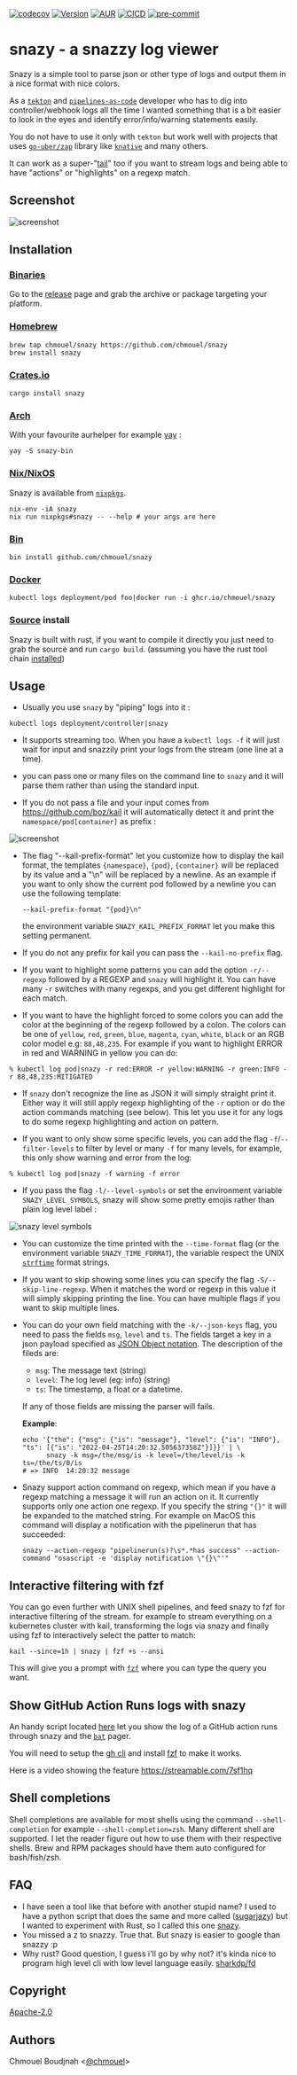 [![codecov](https://codecov.io/gh/chmouel/snazy/branch/main/graph/badge.svg?token=71R8DKNQVS)](https://codecov.io/gh/chmouel/snazy) [![Version](https://img.shields.io/crates/v/snazy.svg)](https://crates.io/crates/snazy) [![AUR](https://img.shields.io/aur/version/snazy-bin)](https://aur.archlinux.org/packages/snazy-bin) [![CICD](https://github.com/chmouel/snazy/actions/workflows/rust.yaml/badge.svg)](https://github.com/chmouel/snazy/actions/workflows/rust.yaml) [![pre-commit](https://img.shields.io/badge/pre--commit-enabled-brightgreen?logo=pre-commit&logoColor=white)](https://github.com/pre-commit/pre-commit)

# snazy - a snazzy log viewer

Snazy is a simple tool to parse json or other type of logs and output them in a nice format with
nice colors.

As a [`tekton`](http://tekton.dev) and [`pipelines-as-code`](https://pipelinesascode.com/) developer who has to dig into controller/webhook logs all the time I wanted something that is a bit easier to look in the eyes and identify error/info/warning statements easily.

You do not have to use it only with `tekton` but work well with projects that uses
[`go-uber/zap`](https://github.com/uber-go/zap) library like
[`knative`](https://knative.dev) and many others.

It can work as a super-"[tail](https://man7.org/linux/man-pages/man1/tail.1.html)" too if you want to stream logs and being able to have "actions" or "highlights" on a regexp match.

## Screenshot

![screenshot](./.github/screenshot.png)

## Installation

### [Binaries](https://github.com/chmouel/snazy/releases)

Go to the [release](https://github.com/chmouel/snazy/releases) page and grab
the archive or package targeting your platform.

### [Homebrew](https://homebrew.sh)

```shell
brew tap chmouel/snazy https://github.com/chmouel/snazy
brew install snazy
```

### [Crates.io](https://crates.io/crates/snazy)

```shell
cargo install snazy
```

### [Arch](https://aur.archlinux.org/packages/snazy-bin)

With your favourite aurhelper for example [yay](https://github.com/Jguer/yay) :

```shell
yay -S snazy-bin
```

### [Nix/NixOS](https://nixos.org/)

Snazy is available from [`nixpkgs`](https://github.com/NixOS/nixpkgs).

```shell
nix-env -iA snazy
nix run nixpkgs#snazy -- --help # your args are here
```

### [Bin](https://github.com/marcosnils/bin/)

```shell
bin install github.com/chmouel/snazy 
```

### [Docker](https://github.com/chmouel/snazy/pkgs/container/snazy)

```shell
kubectl logs deployment/pod foo|docker run -i ghcr.io/chmouel/snazy
```

### [Source](https://github.com/chmouel/snazy) install

Snazy is built with rust, if you want to compile it directly you just need to
grab the source and run `cargo build`. (assuming you have the rust tool chain [installed](https://rust-lang.github.io/rustup/installation/index.html))

## Usage

- Usually you use `snazy` by "piping" logs into it :

```shell
kubectl logs deployment/controller|snazy
```

- It supports streaming too. When you have a `kubectl logs -f` it will just wait
  for input and snazzily print your logs from the stream (one line at a time).

- you can pass one or many files on the command line to `snazy` and it will
  parse them rather than using the standard input.

- If you do not pass a file and your input comes from
  <https://github.com/boz/kail> it will automatically detect it and print the
  `namespace/pod[container]` as prefix :

![screenshot](./.github/screenshot-kail.png)

- The flag "--kail-prefix-format" let you customize how to display the kail
  format, the templates `{namespace}`, `{pod}`, `{container}` will be replaced
  by its value and a "\n" will be replaced by a newline. As an example if you
  want to only show the current pod followed by a newline you can use the
  following template:

  `--kail-prefix-format "{pod}\n"`

  the environment variable `SNAZY_KAIL_PREFIX_FORMAT` let you make this setting permanent.

- If you do not any prefix for kail you can pass the `--kail-no-prefix` flag.

- If you want to highlight some patterns you can add the option `-r/--regexp`
  followed by a REGEXP and `snazy` will highlight it. You can have many `-r`
  switches with many regexps, and you get different highlight for each match.

- If you want to have the highlight forced to some colors you can add the color
  at the beginning of the regexp followed by a colon. The colors can be one of
  `yellow`, `red`, `green`, `blue`, `magenta`, `cyan`, `white`, `black` or an RGB
  color model e.g: `88,48,235`. For example if you want to highlight ERROR in red
  and WARNING in yellow you can do:

```shell
% kubectl log pod|snazy -r red:ERROR -r yellow:WARNING -r green:INFO -r 88,48,235:MITIGATED
```

- If `snazy` don't recognize the line as JSON it will simply straight print
  it. Either way it will still apply regexp highlighting of the `-r` option or
  do the action commands matching (see below). This let you use it for any logs
  to do some regexp highlighting and action on pattern.

- If you want to only show some specific levels, you can add the flag
  `-f`/`--filter-levels` to filter by level or many `-f` for many levels, for
  example, this only show warning and error from the log:

```shell
% kubectl log pod|snazy -f warning -f error
```

- If you pass the flag `-l/--level-symbols` or set the environment variable
  `SNAZY_LEVEL_SYMBOLS`, snazy will show some pretty emojis rather than plain log
  level label :

![snazy level symbols](.github/screenshot-level-symbols.png)

- You can customize the time printed with the `--time-format` flag (or the environment
  variable `SNAZY_TIME_FORMAT`), the variable respect the UNIX
  [`strftime`](https://man7.org/linux/man-pages/man3/strftime.3.html) format
  strings.

- If you want to skip showing some lines you can specify the flag
  `-S/--skip-line-regexp`. When it matches the word or regexp in
  this value it will simply skipping printing the line. You can have multiple flags
  if you want to skip multiple lines.

- You can do your own field matching with the `-k/--json-keys` flag, you need to pass the fields `msg`, `level` and `ts`.
  The fields target a key in a json payload specified as [JSON Object notation](https://www.rfc-editor.org/rfc/rfc6901). The description of the fileds are:

  - `msg`: The message text (string)
  - `level`: The log level (eg: info) (string)
  - `ts`: The timestamp, a float or a datetime.

  If any of those fields are missing the parser will fails.

  **Example**:

  ```shell
  echo '{"the": {"msg": {"is": "message"}, "level": {"is": "INFO"}, "ts": [{"is": "2022-04-25T14:20:32.505637358Z"}]}}' | \
        snazy -k msg=/the/msg/is -k level=/the/level/is -k ts=/the/ts/0/is
  # => INFO  14:20:32 message
  ```

- Snazy support action command on regexp, which mean if you have a regexp
  matching a message it will run an action on it. It currently supports only one
  action one regexp. If you specify the string `"{}"` it will be expanded to
  the matched string. For example on MacOS this command will display a
  notification with the pipelinerun that has succeeded:

  ```shell
  snazy --action-regexp "pipelinerun(s)?\s*.*has success" --action-command "osascript -e 'display notification \"{}\"'"
  ```

## Interactive filtering with fzf

You can go even further with UNIX shell pipelines, and feed snazy to fzf for interactive filtering of the stream. for example to stream everything on a kubernetes cluster with kail, transforming the logs via snazy and finally using fzf to interactively select the patter to match:

```shell
kail --since=1h | snazy | fzf +s --ansi
```

This will give you a prompt with [`fzf`](https://github.com/junegunn/fzf) where you can type the query you want.

## Show GitHub Action Runs logs with snazy

An handy script located [here](./misc/gh-run-logview-snazy) let you show the log
of a GitHub action runs through snazy and the
[`bat`](https://github.com/sharkdp/bat) pager.

You will need to setup the [gh cli](https://github.com/cli/cli) and install
[fzf](https://github.com/junegunn/fzf) to make it works.

Here is a video showing the feature <https://streamable.com/7sf1hq>

## Shell completions

Shell completions are available for most shells using the command `--shell-completion` for example `--shell-completion=zsh`. Many different shell are supported. I let the reader figure out how to use them with their respective shells. Brew and RPM packages should have them auto configured for bash/fish/zsh.

## FAQ

- I have seen a tool like that before with another stupid name? I used to have a python script that does the same and more called
  ([sugarjazy](https://github.com/chmouel/sugarjazy)) but I wanted to experiment with Rust, so I called this one
  [snazy](https://www.urbandictionary.com/define.php?term=snazy).
- You missed a z to snazzy. True that. But snazy is easier to google than snazzy :p
- Why rust? Good question, I guess i'll go by why not? it's kinda nice to program high level cli with low level language easily.
  [sharkdp/fd](https://github.com/sharkdp/fd)

## Copyright

[Apache-2.0](./LICENSE)

## Authors

Chmouel Boudjnah <[@chmouel](https://twitter.com/chmouel)>
